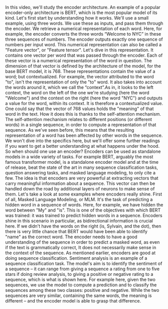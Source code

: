 In this video, we'll study the encoder architecture. An example of a popular encoder-only architecture is BERT, which is the most popular model of its kind. Let's first start by understanding how it works. We'll use a small example, using three words. We use these as inputs, and pass them through the encoder. We retrieve a numerical representation of each word. Here, for example, the encoder converts the three words “Welcome to NYC” in these three sequences of numbers. The encoder outputs exactly one sequence of numbers per input word. This numerical representation can also be called a "Feature vector", or "Feature tensor".
Let's dive in this representation. It contains one vector per word that was passed through the encoder. Each of these vector is a numerical representation of the word in question. The dimension of that vector is defined by the architecture of the model, for the base BERT model, it is 768. These representations contain the value of a word; but contextualized. For example, the vector attributed to the word "to", isn't the representation of only the "to" word. It also takes into account the words around it, which we call the “context”.As in, it looks to the left context, the word on the left of the one we're studying (here the word "Welcome") and the context on the right (here the word "NYC") and outputs a value for the word, within its context. It is therefore a contextualized value. One could say that the vector of 768 values holds the "meaning" of that word in the text. How it does this is thanks to the self-attention mechanism. The self-attention mechanism relates to different positions (or different words) in a single sequence, in order to compute a representation of that sequence. As we've seen before, this means that the resulting representation of a word has been affected by other words in the sequence. We won't dive into the specifics here, but we'll offer some further readings if you want to get a better understanding at what happens under the hood. So when should one use an encoder? Encoders can be used as standalone models in a wide variety of tasks. For example BERT, arguably the most famous transformer model, is a standalone encoder model and at the time of release, beat the state of the art in many sequence classification tasks, question answering tasks, and masked language modeling, to only cite a few. The idea is that encoders are very powerful at extracting vectors that carry meaningful information about a sequence. This vector can then be handled down the road by additional layers of neurons to make sense of them. Let's take a look at some examples where encoders really shine. First of all, Masked Language Modeling, or MLM. It's the task of predicting a hidden word in a sequence of words. Here, for example, we have hidden the word between "My" and "is". This is one of the objectives with which BERT was trained: it was trained to predict hidden words in a sequence. Encoders shine in this scenario in particular, as bidirectional information is crucial here. If we didn't have the words on the right (is, Sylvain, and the dot), then there is very little chance that BERT would have been able to identify "name" as the correct word. The encoder needs to have a good understanding of the sequence in order to predict a masked word, as even if the text is grammatically correct, It does not necessarily make sense in the context of the sequence. As mentioned earlier, encoders are good at doing sequence classification. Sentiment analysis is an example of a sequence classification task. The model's aim is to identify the sentiment of a sequence – it can range from giving a sequence a rating from one to five stars if doing review analysis, to giving a positive or negative rating to a sequence, which is what is shown here. For example here, given the two sequences, we use the model to compute a prediction and to classify the sequences among these two classes: positive and negative. While the two sequences are very similar, containing the same words, the meaning is different – and the encoder model is able to grasp that difference.